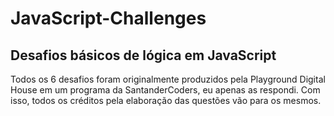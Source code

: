 # JavaScript-Challenges
## Desafios básicos de lógica em JavaScript

Todos os 6 desafios foram originalmente produzidos pela Playground Digital House em um programa da SantanderCoders, eu apenas as respondi. Com isso, todos os créditos pela elaboração das questões vão para os mesmos.
